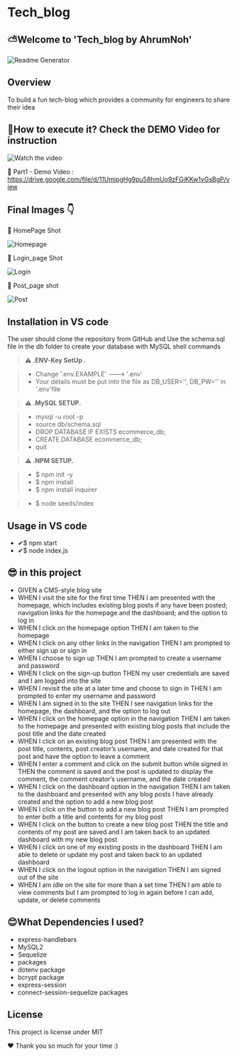 # Tech_blog

## ⛅Welcome to 'Tech_blog by AhrumNoh'

![Readme Generator](https://github.com/ahrumnoh/Tech_blog/blob/main/public/assets/Welcome%20to%20TECh-Blog.jpg?raw=true)



## Overview

To build a fun tech-blog which provides a community for engineers to share their idea


## 🚩How to execute it? Check the DEMO Video for instruction


![Watch the video](https://github.com/ahrumnoh/ReadmeGenerator/blob/main/Image/Check%20the%20video%20NOW%20(1).jpg?raw=true)

🎇 Part1 - Demo Video : https://drive.google.com/file/d/11UmjpgHg9pu58hmUo9zFGiKKw1vGsBgP/view



 ## Final Images 👇


 🎇 HomePage Shot

![Homepage](https://github.com/ahrumnoh/Tech_blog/blob/main/public/assets/homepage.png?raw=true)

🎇 Login_page Shot

![Login](https://github.com/ahrumnoh/Tech_blog/blob/main/public/assets/login&signup.png?raw=true)

🎇 Post_page shot

![Post](https://github.com/ahrumnoh/Tech_blog/blob/main/public/assets/postpage.png?raw=true)



## Installation in VS code

The user should clone the repository from GitHub and Use the schema.sql file in the db folder to create your database with MySQL shell commands


> **⚠ .ENV-Key SetUp .**  

> * Change '.env.EXAMPLE' ---> '.env'
> * Your details must be put into the file as DB_USER='', DB_PW='' in '.env'file



> **⚠ .MySQL SETUP.**  

> * mysql -u root -p
> * source db/schema.sql
> * DROP DATABASE IF EXISTS ecommerce_db;
> * CREATE DATABASE ecommerce_db;
> * quit



> **⚠ .NPM SETUP.**  

> * $ npm init -y
> * $ npm install
> * $ npm install inquirer

> * $ node seeds/index

## Usage in VS code
* ✔$ npm start
* ✔$ node index.js


## 😎 in this project

* GIVEN a CMS-style blog site
* WHEN I visit the site for the first time
THEN I am presented with the homepage, which includes existing blog posts if any have been posted; navigation links for the homepage and the dashboard; and the option to log in
* WHEN I click on the homepage option
THEN I am taken to the homepage
* WHEN I click on any other links in the navigation
THEN I am prompted to either sign up or sign in
* WHEN I choose to sign up
THEN I am prompted to create a username and password
* WHEN I click on the sign-up button
THEN my user credentials are saved and I am logged into the site
* WHEN I revisit the site at a later time and choose to sign in
THEN I am prompted to enter my username and password
* WHEN I am signed in to the site
THEN I see navigation links for the homepage, the dashboard, and the option to log out
* WHEN I click on the homepage option in the navigation
THEN I am taken to the homepage and presented with existing blog posts that include the post title and the date created
* WHEN I click on an existing blog post
THEN I am presented with the post title, contents, post creator’s username, and date created for that post and have the option to leave a comment
* WHEN I enter a comment and click on the submit button while signed in
THEN the comment is saved and the post is updated to display the comment, the comment creator’s username, and the date created
* WHEN I click on the dashboard option in the navigation
THEN I am taken to the dashboard and presented with any blog posts I have already created and the option to add a new blog post
* WHEN I click on the button to add a new blog post
THEN I am prompted to enter both a title and contents for my blog post
* WHEN I click on the button to create a new blog post
THEN the title and contents of my post are saved and I am taken back to an updated dashboard with my new blog post
* WHEN I click on one of my existing posts in the dashboard
THEN I am able to delete or update my post and taken back to an updated dashboard
* WHEN I click on the logout option in the navigation
THEN I am signed out of the site
* WHEN I am idle on the site for more than a set time
THEN I am able to view comments but I am prompted to log in again before I can add, update, or delete comments



## 😊What Dependencies I used?

* express-handlebars
* MySQL2 
* Sequelize 
* packages 
* dotenv package  
* bcrypt package  
* express-session  
* connect-session-sequelize packages
## License 
This project is license under MIT


❤ Thank you so much for your time :)



